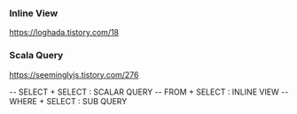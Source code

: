 ### Inline View
https://loghada.tistory.com/18


### Scala Query
https://seeminglyjs.tistory.com/276

-- SELECT + SELECT : SCALAR QUERY
-- FROM + SELECT : INLINE VIEW
-- WHERE + SELECT : SUB QUERY